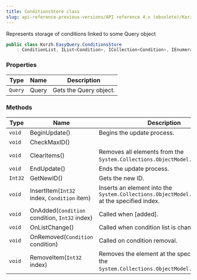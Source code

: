 ```yaml
---
title: ConditionsStore class
slug: api-reference-previous-versions/API reference 4.x (obsolete)/Korzh.EasyQuery namespace/conditionsstore-class
---
```



Represents storage of conditions linked to some Query object
```csharp
public class Korzh.EasyQuery.ConditionsStore
    : ConditionList, IList<Condition>, ICollection<Condition>, IEnumerable<Condition>, IEnumerable, IList, ICollection, IReadOnlyList<Condition>, IReadOnlyCollection<Condition>

```

### Properties

| Type | Name | Description | 
| --- | --- | --- | 
| `Query` | Query | Gets the Query object. | 


### Methods

| Type | Name | Description | 
| --- | --- | --- | 
| `void` | BeginUpdate() | Begins the update process. | 
| `void` | CheckMaxID() |  | 
| `void` | ClearItems() | Removes all elements from the `System.Collections.ObjectModel.Collection'1`. | 
| `void` | EndUpdate() | Ends the update process. | 
| `Int32` | GetNewID() | Gets the new ID. | 
| `void` | InsertItem(`Int32` index, `Condition` item) | Inserts an element into the `System.Collections.ObjectModel.Collection'1` at the specified index. | 
| `void` | OnAdded(`Condition` condition, `Int32` index) | Called when [added]. | 
| `void` | OnListChange() | Called when condition list is changed. | 
| `void` | OnRemoved(`Condition` condition) | Called on condition removal. | 
| `void` | RemoveItem(`Int32` index) | Removes the element at the specified index of the `System.Collections.ObjectModel.Collection'1`. |